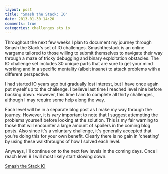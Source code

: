 ```yaml
---
layout: post
title: "Smash the Stack: IO"
date: 2013-01-30 14:20
comments: true
categories: challenges sts io
---
```


Throughout the next few weeks I plan to document my journey through Smash the Stack's set of IO challenges.
Smashthestack is an online wargame tailored to those willing to submit themselves to navigate their way through
a maze of tricky debugging and binary exploitation obstacles. The IO challenge set includes 30 unique parts
that are sure to get your mind working and in a specific mentality (albeit insane) to attack problems with a different perspective.

I had started IO years ago but gradually lost interest, but I have once again put myself up to the challenge.
I believe last time I reached level nine before backing down. However, this time I aim to complete all thirty challenges,
although I may require some help along the way.

Each level will be in a separate blog post as I make my way through the journey. However, it is _very_ important to note
that I suggest attempting the problems yourself before looking at the solution. This is my fair warning to those that
will encounter a large amount of spoilers in the coming blog posts. Also since it's a voluntary challenge, it's
generally accepted that you're doing this for your own benefit. Clearly there is no gain in 'cheating' by using these
walkthroughs of how I solved each level.

Anyways, I'll continue on to the next few levels in the coming days. Once I reach level 9 I will most likely
start slowing down.

[Smash the Stack IO](http://io.smashthestack.org/)
